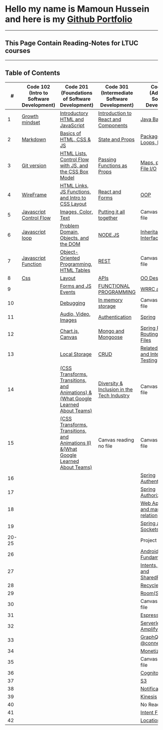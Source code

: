 # Hello my name is Mamoun Hussein and here is my [Github Portfolio](https://github.com/mamoon100)

---

## This Page Contain Reading-Notes for LTUC courses

---

## Table of Contents

| #     | Code 102 (Intro to Software Development)            | Code 201 (Foundations of Software Development)                                                                | Code 301 (Intermediate Software Development)                         | Code 401 (Advanced Software Development)                             |
| ----- | --------------------------------------------------- | ------------------------------------------------------------------------------------------------------------- | -------------------------------------------------------------------- | -------------------------------------------------------------------- |
| 1     | [Growth mindset](./Code-102/Growth.md)              | [Introductory HTML and JavaScript](./Code-201/class-01.md)                                                    | [Introduction to React and Components](./Code-301/class-1.md)        | [Java Basics](./Code-401/class-01.md)                                |
| 2     | [Markdown](./Code-102/markdown.md)                  | [Basics of HTML, CSS & JS](./Code-201/class-02.md)                                                            | [State and Props](./Code-301/class-2.md)                             | [Package, Arrays, Loops, Imports](./Code-401/class-02.md)            |
| 3     | [Git version](./Code-102/git.md)                    | [HTML Lists, Control Flow with JS, and the CSS Box Model](./Code-201/class-03.md)                             | [Passing Functions as Props](./Code-301/class-3.md)                  | [Maps, primitives, File I/O](./Code-401/class-03.md)                 |
| 4     | [WireFrame](./Code-102/wireframe.md)                | [HTML Links, JS Functions, and Intro to CSS Layout](./Code-201/class-04.md)                                   | [React and Forms](./Code-301/class-4.md)                             | [OOP](./Code-401/class-04.md)                                        |
| 5     | [Javascript Control Flow](./Code-102/javascript.md) | [Images, Color, Text](./Code-201/class-05.md)                                                                 | [Putting it all together](./Code-301/class-5.md)                     | Canvas reading no file                                               |
| 6     | [Javascript loop](./Code-102/loop.md)               | [Problem Domain, Objects, and the DOM](./Code-201/class-06.md)                                                | [NODE.JS](./Code-301/class-6.md)                                     | [Inheritance and Interfaces](./Code-401/class-06.md)                 |
| 7     | [Javascript Function](./Code-102/function.md)       | [Object-Oriented Programming, HTML Tables](./Code-201/class-07.md)                                            | [REST](./Code-301/class-7.md)                                        | Canvas reading no file                                               |
| 8     | [Css](./Code-102/Css.md)                            | [Layout](./Code-201/class-08.md)                                                                              | [APIs](./Code-301/class-8.md)                                        | [OO Design](./Code-401/class-08.md)                                  |
| 9     |                                                     | [Forms and JS Events](./Code-201/class-09.md)                                                                 | [FUNCTIONAL PROGRAMMING](./Code-301/class-9.md)                      | [WRRC and Java](./Code-401/class-09.md)                              |
| 10    |                                                     | [Debugging](./Code-201/class-10.md)                                                                           | [In memory storage](./Code-301/class-10.md)                          | Canvas reading no file                                               |
| 11    |                                                     | [Audio, Video, Images](./Code-201/class-11.md)                                                                | [Authentication](./Code-301/class-11.md)                             | [Spring](./Code-401/class-11.md)                                     |
| 12    |                                                     | [Chart.js, Canvas](./Code-201/class-12.md)                                                                    | [Mongo and Mongoose](./Code-301/class-12.md)                         | [Spring RESTful Routing & Static Files](./Code-401/class-12.md)      |
| 13    |                                                     | [Local Storage](./Code-201/class-13.md)                                                                       | [CRUD](./Code-301/class-13.md)                                       | [Related Resources and Integration Testing](./Code-401/class-13.md)  |
| 14    |                                                     | [(CSS Transforms, Transitions, and Animations) &(What Google Learned About Teams)](./Code-201/class-14.md)    | [Diversity & Inclusion in the Tech Industry](./Code-301/class-14.md) | Canvas reading no file                                               |
| 15    |                                                     | [(CSS Transforms, Transitions, and Animations II) &(What Google Learned About Teams)](./Code-201/class-14.md) | Canvas reading no file                                               | Canvas reading no file                                               |
| 16    |                                                     |                                                                                                               |                                                                      | [Spring Authentication](./Code-401/class-16.md)                      |
| 17    |                                                     |                                                                                                               |                                                                      | [Spring Authorization](./Code-401/class-17.md)                       |
| 18    |                                                     |                                                                                                               |                                                                      | [Web App Security and many to many relation](./Code-401/class-18.md) |
| 19    |                                                     |                                                                                                               |                                                                      | [Spring and Sockets](./Code-401/class-19.md)                         |
| 20-25 |                                                     |                                                                                                               |                                                                      | Project week                                                         |
| 26    |                                                     |                                                                                                               |                                                                      | [Android Fundamentals](./Code-401/class-26.md)                       |
| 27    |                                                     |                                                                                                               |                                                                      | [Intents, Activities, and SharedPreferences](./Code-401/class-27.md) |
| 28    |                                                     |                                                                                                               |                                                                      | [RecyclerView](./Code-401/class-28.md)                               |
| 29    |                                                     |                                                                                                               |                                                                      | [Room(SQLite)](./Code-401/class-29.md)                               |
| 30    |                                                     |                                                                                                               |                                                                      | Canvas reading no file                                               |
| 31    |                                                     |                                                                                                               |                                                                      | [Espresso](./Code-401/class-31.md)                                   |
| 32    |                                                     |                                                                                                               |                                                                      | [Serverless and Amplify](./Code-401/class-32.md)                     |
| 33    |                                                     |                                                                                                               |                                                                      | [GraphQL @connection](./Code-401/class-33.md)                        |
| 34    |                                                     |                                                                                                               |                                                                      | [Monetization](./Code-401/class-34.md)                               |
| 35    |                                                     |                                                                                                               |                                                                      | Canvas reading no file                                               |
| 36    |                                                     |                                                                                                               |                                                                      | [Cognito](./Code-401/class-36.md)                                    |
| 37    |                                                     |                                                                                                               |                                                                      | [S3](./Code-401/class-37.md)                                         |
| 38    |                                                     |                                                                                                               |                                                                      | [Notifications](./Code-401/class-38.md)                              |
| 39    |                                                     |                                                                                                               |                                                                      | [Kinesis](./Code-401/class-39.md)                                    |
| 40    |                                                     |                                                                                                               |                                                                      | No Reading                                                           |
| 41    |                                                     |                                                                                                               |                                                                      | [Intent Filters](./Code-401/class-41.md)                             |
| 42    |                                                     |                                                                                                               |                                                                      | [Location](./Code-401/class-42.md)                                   |
